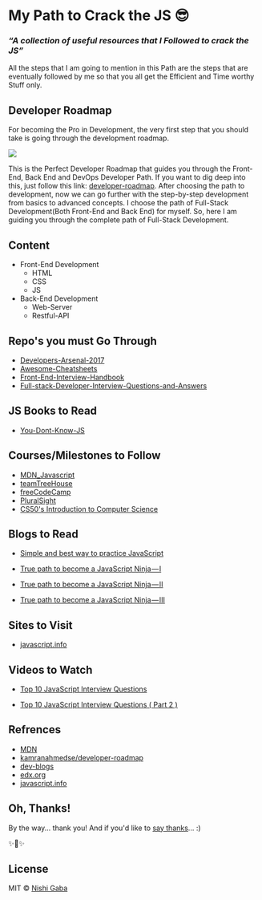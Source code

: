 # My Path to Crack the JS :sunglasses:

### *“A collection of useful resources that I Followed to crack the JS”*

All the steps that I am going to mention in this Path are the steps that are eventually followed by me so that you all get the Efficient and Time worthy Stuff only.


## Developer Roadmap

For becoming the Pro in Development, the very first step that you should take is going through the development roadmap.

![](https://i.imgur.com/MWkeM18.png)

This is the Perfect Developer Roadmap that guides you through the Front-End, Back End and DevOps Developer Path.
If you want to dig deep into this, just follow this link: [developer-roadmap](https://github.com/kamranahmedse/developer-roadmap). After choosing the path to development, now we can go further with the step-by-step development from basics to advanced concepts. 
I choose the path of Full-Stack Development(Both Front-End and Back End) for myself. So, here I am guiding you through the complete path of Full-Stack Development.

## Content

* Front-End Development
  * HTML
  * CSS
  * JS
* Back-End Development
  * Web-Server
  * Restful-API

## Repo's you must Go Through

* [Developers-Arsenal-2017](https://github.com/gauravmehla/Developers-Arsenal-2017)
* [Awesome-Cheatsheets](https://github.com/LeCoupa/awesome-cheatsheets)
* [Front-End-Interview-Handbook](https://github.com/yangshun/front-end-interview-handbook)
* [Full-stack-Developer-Interview-Questions-and-Answers](https://github.com/indy256/Full-stack-Developer-Interview-Questions-and-Answers)

## JS Books to Read

* [You-Dont-Know-JS](https://github.com/NishiGaba/You-Dont-Know-JS)

## Courses/Milestones to Follow

* [MDN_Javascript](https://developer.mozilla.org/en-US/docs/Web/JavaScript)
* [teamTreeHouse](https://teamtreehouse.com/tracks)
* [freeCodeCamp](https://www.freecodecamp.org/map)
* [PluralSight](https://app.pluralsight.com/library/)
* [CS50's Introduction to Computer Science](https://www.edx.org/course/cs50s-introduction-computer-science-harvardx-cs50x)

## Blogs to Read

* [Simple and best way to practice JavaScript](https://medium.com/dev-blogs/simple-and-best-way-to-practice-javascript-f91e8de1232e)

* [True path to become a JavaScript Ninja — I](https://medium.com/dev-blogs/true-path-to-become-a-javascript-ninja-i-7883fe615a8b)

* [True path to become a JavaScript Ninja — II](https://medium.com/dev-blogs/true-path-to-become-a-javascript-ninja-ii-5293a7740ade)

* [True path to become a JavaScript Ninja — III](https://medium.com/dev-blogs/true-path-to-become-a-javascript-ninja-iii-22914e928197)

## Sites to Visit

* [javascript.info](https://javascript.info/)


## Videos to Watch

* [Top 10 JavaScript Interview Questions](https://www.youtube.com/watch?v=oxoFVqetl1E)

* [Top 10 JavaScript Interview Questions ( Part 2 )](https://www.youtube.com/watch?v=yo3MJPcVJc8&t=122s)


## Refrences

* [MDN](https://developer.mozilla.org/en-US/docs/Web/JavaScript)
* [kamranahmedse/developer-roadmap](https://github.com/kamranahmedse/developer-roadmap)
* [dev-blogs](https://medium.com/dev-blogs)
* [edx.org](https://www.edx.org/)
* [javascript.info](https://javascript.info/)

## Oh, Thanks!

By the way... thank you! And if you'd like to [say thanks](https://saythanks.io/to/NishiGaba)... :) 

✨🍰✨

## License

MIT © [Nishi Gaba](https://github.com/NishiGaba)
